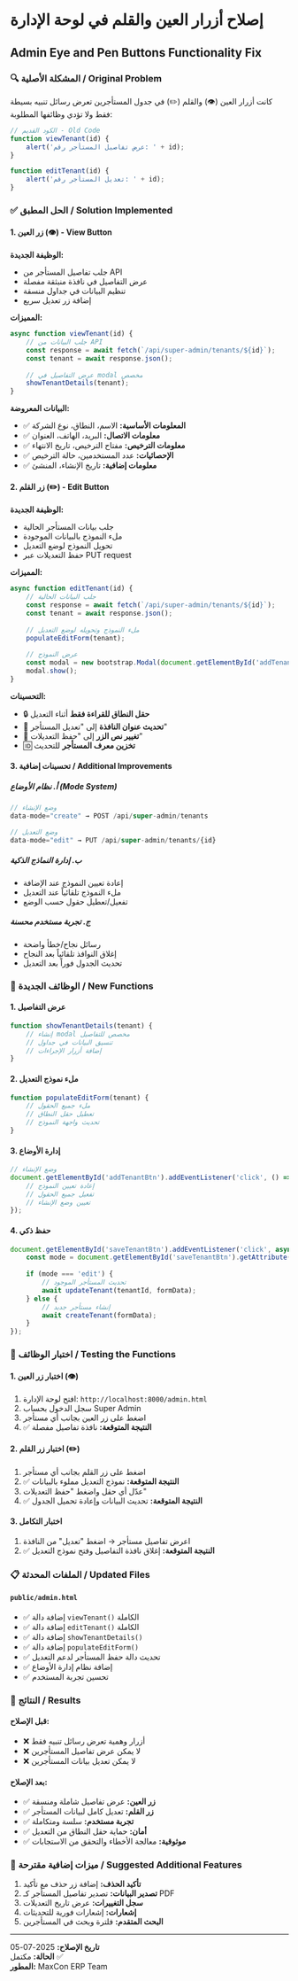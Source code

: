 # إصلاح أزرار العين والقلم في لوحة الإدارة
## Admin Eye and Pen Buttons Functionality Fix

### 🔍 **المشكلة الأصلية / Original Problem**

كانت أزرار العين (👁️) والقلم (✏️) في جدول المستأجرين تعرض رسائل تنبيه بسيطة فقط ولا تؤدي وظائفها المطلوبة:

```javascript
// الكود القديم - Old Code
function viewTenant(id) {
    alert('عرض تفاصيل المستأجر رقم: ' + id);
}

function editTenant(id) {
    alert('تعديل المستأجر رقم: ' + id);
}
```

### ✅ **الحل المطبق / Solution Implemented**

#### **1. زر العين (👁️) - View Button**

**الوظيفة الجديدة:**
- جلب تفاصيل المستأجر من API
- عرض التفاصيل في نافذة منبثقة مفصلة
- تنظيم البيانات في جداول منسقة
- إضافة زر تعديل سريع

**المميزات:**
```javascript
async function viewTenant(id) {
    // جلب البيانات من API
    const response = await fetch(`/api/super-admin/tenants/${id}`);
    const tenant = await response.json();
    
    // عرض التفاصيل في modal مخصص
    showTenantDetails(tenant);
}
```

**البيانات المعروضة:**
- ✅ **المعلومات الأساسية:** الاسم، النطاق، نوع الشركة
- ✅ **معلومات الاتصال:** البريد، الهاتف، العنوان
- ✅ **معلومات الترخيص:** مفتاح الترخيص، تاريخ الانتهاء
- ✅ **الإحصائيات:** عدد المستخدمين، حالة الترخيص
- ✅ **معلومات إضافية:** تاريخ الإنشاء، المنشئ

#### **2. زر القلم (✏️) - Edit Button**

**الوظيفة الجديدة:**
- جلب بيانات المستأجر الحالية
- ملء النموذج بالبيانات الموجودة
- تحويل النموذج لوضع التعديل
- حفظ التعديلات عبر PUT request

**المميزات:**
```javascript
async function editTenant(id) {
    // جلب البيانات الحالية
    const response = await fetch(`/api/super-admin/tenants/${id}`);
    const tenant = await response.json();
    
    // ملء النموذج وتحويله لوضع التعديل
    populateEditForm(tenant);
    
    // عرض النموذج
    const modal = new bootstrap.Modal(document.getElementById('addTenantModal'));
    modal.show();
}
```

**التحسينات:**
- 🔒 **حقل النطاق للقراءة فقط** أثناء التعديل
- 🔄 **تحديث عنوان النافذة** إلى "تعديل المستأجر"
- 💾 **تغيير نص الزر** إلى "حفظ التعديلات"
- 🆔 **تخزين معرف المستأجر** للتحديث

#### **3. تحسينات إضافية / Additional Improvements**

##### **أ. نظام الأوضاع (Mode System)**
```javascript
// وضع الإنشاء
data-mode="create" → POST /api/super-admin/tenants

// وضع التعديل  
data-mode="edit" → PUT /api/super-admin/tenants/{id}
```

##### **ب. إدارة النماذج الذكية**
- إعادة تعيين النموذج عند الإضافة
- ملء النموذج تلقائياً عند التعديل
- تفعيل/تعطيل حقول حسب الوضع

##### **ج. تجربة مستخدم محسنة**
- رسائل نجاح/خطأ واضحة
- إغلاق النوافذ تلقائياً بعد النجاح
- تحديث الجدول فوراً بعد التعديل

### 🎯 **الوظائف الجديدة / New Functions**

#### **1. عرض التفاصيل**
```javascript
function showTenantDetails(tenant) {
    // إنشاء modal مخصص للتفاصيل
    // تنسيق البيانات في جداول
    // إضافة أزرار الإجراءات
}
```

#### **2. ملء نموذج التعديل**
```javascript
function populateEditForm(tenant) {
    // ملء جميع الحقول
    // تعطيل حقل النطاق
    // تحديث واجهة النموذج
}
```

#### **3. إدارة الأوضاع**
```javascript
// وضع الإنشاء
document.getElementById('addTenantBtn').addEventListener('click', () => {
    // إعادة تعيين النموذج
    // تفعيل جميع الحقول
    // تعيين وضع الإنشاء
});
```

#### **4. حفظ ذكي**
```javascript
document.getElementById('saveTenantBtn').addEventListener('click', async () => {
    const mode = document.getElementById('saveTenantBtn').getAttribute('data-mode');
    
    if (mode === 'edit') {
        // تحديث المستأجر الموجود
        await updateTenant(tenantId, formData);
    } else {
        // إنشاء مستأجر جديد
        await createTenant(formData);
    }
});
```

### 🧪 **اختبار الوظائف / Testing the Functions**

#### **1. اختبار زر العين (👁️)**
1. افتح لوحة الإدارة: `http://localhost:8000/admin.html`
2. سجل الدخول بحساب Super Admin
3. اضغط على زر العين بجانب أي مستأجر
4. ✅ **النتيجة المتوقعة:** نافذة تفاصيل مفصلة

#### **2. اختبار زر القلم (✏️)**
1. اضغط على زر القلم بجانب أي مستأجر
2. ✅ **النتيجة المتوقعة:** نموذج التعديل مملوء بالبيانات
3. عدّل أي حقل واضغط "حفظ التعديلات"
4. ✅ **النتيجة المتوقعة:** تحديث البيانات وإعادة تحميل الجدول

#### **3. اختبار التكامل**
1. اعرض تفاصيل مستأجر → اضغط "تعديل" من النافذة
2. ✅ **النتيجة المتوقعة:** إغلاق نافذة التفاصيل وفتح نموذج التعديل

### 📋 **الملفات المحدثة / Updated Files**

#### **`public/admin.html`**
- ✅ إضافة دالة `viewTenant()` الكاملة
- ✅ إضافة دالة `editTenant()` الكاملة  
- ✅ إضافة دالة `showTenantDetails()`
- ✅ إضافة دالة `populateEditForm()`
- ✅ تحديث دالة حفظ المستأجر لدعم التعديل
- ✅ إضافة نظام إدارة الأوضاع
- ✅ تحسين تجربة المستخدم

### 🎉 **النتائج / Results**

#### **قبل الإصلاح:**
- ❌ أزرار وهمية تعرض رسائل تنبيه فقط
- ❌ لا يمكن عرض تفاصيل المستأجرين
- ❌ لا يمكن تعديل بيانات المستأجرين

#### **بعد الإصلاح:**
- ✅ **زر العين:** عرض تفاصيل شاملة ومنسقة
- ✅ **زر القلم:** تعديل كامل لبيانات المستأجر
- ✅ **تجربة مستخدم:** سلسة ومتكاملة
- ✅ **أمان:** حماية حقل النطاق من التعديل
- ✅ **موثوقية:** معالجة الأخطاء والتحقق من الاستجابات

### 🔧 **ميزات إضافية مقترحة / Suggested Additional Features**

1. **تأكيد الحذف:** إضافة زر حذف مع تأكيد
2. **تصدير البيانات:** تصدير تفاصيل المستأجر كـ PDF
3. **سجل التغييرات:** عرض تاريخ التعديلات
4. **إشعارات:** إشعارات فورية للتحديثات
5. **البحث المتقدم:** فلترة وبحث في المستأجرين

---

**تاريخ الإصلاح:** 2025-07-05  
**الحالة:** مكتمل ✅  
**المطور:** MaxCon ERP Team
